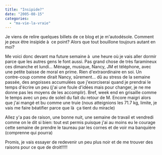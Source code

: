 ```yaml
---
title: "Insipide?"
date: "2005-08-15"
categories: 
  - "ma-vie-la-vraie"
---
```


  
Je viens de relire quelques billets de ce blog et je m'autodésole. Comment je peux être insipide à  ce point? Alors que tout bouillone toujours autant en moi?  
  
Me voici donc devant ma future semaine à  une heure où je vais aller dormir parce que les autres gens le font aussi. Pas grand chose de très faramineux ces dimanche et lundi... Ménage, musique, Nancy, JM et téléphone, avec une petite baisse de moral en prime. Rien d'extraordinaire en soi. Un contre-coup comme dirait Nancy, sûrement... dû au stress de la semaine passée, des angoisses accumulées que j'exorciserai quand je prendrai le temps d'écrire un peu (j'ai une foule d'idées mais pour changer, je ne me donne pas les moyens de les accomplir). Bref, week end en grisaille comme le temps avec un peu de soleil du fait du retour de M. Encore maigri alors que j'ai mangé et bu comme une truie (nous atteignions les 71.7 kg, limite, je vais me faire béatifier parce que là  ça tient du miracle)  
  
Allez y'a pas de raison, une bonne nuit, une semaine de travail et vendredi comme on le dit si bien: tout est permis puisque j'ai au moins eu le courage cette semaine de prendre le taureau par les cornes et de voir ma banquière (comprenne qui pourra)  
  
Promis, je vais essayer de redevenir un peu plus noir et de me trouver des raisons pour ce que de droit!!!!!
